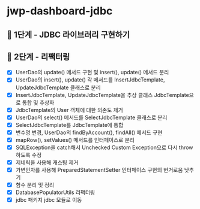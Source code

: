 # jwp-dashboard-jdbc

## 🚀 1단계 - JDBC 라이브러리 구현하기
## 🚀 2단계 - 리팩터링

- [x] UserDao의 update() 메서드 구현 및 insert(), update() 메서드 분리
- [x] UserDao의 insert(), update() 각 메서드를 InsertJdbcTemplate, UpdateJdbcTemplate 클래스로 분리
- [x] InsertJdbcTemplate, UpdateJdbcTemplate을 추상 클래스 JdbcTemplate으로 통합 및 추상화
- [x] JdbcTemplate의 User 객체에 대한 의존도 제거
- [x] UserDao의 select() 메서드를 SelectJdbcTemplate 클래스로 분리
- [x] SelectJdbcTemplate를 JdbcTemplate에 통합
- [x] 변수명 변경, UserDao의 findByAccount(), findAll() 메서드 구현
- [x] mapRow(), setValues() 메서드를 인터페이스로 분리
- [x] SQLException을 catch해서 Unchecked Custom Exception으로 다시 throw하도록 수정
- [x] 제네릭을 사용해 캐스팅 제거
- [x] 가변인자를 사용해 PreparedStatementSetter 인터페이스 구현의 번거로움 낮추기
- [x] 함수 분리 및 정리
- [x] DatabasePopulatorUtils 리팩터링
- [x] jdbc 패키지 jdbc 모듈로 이동
